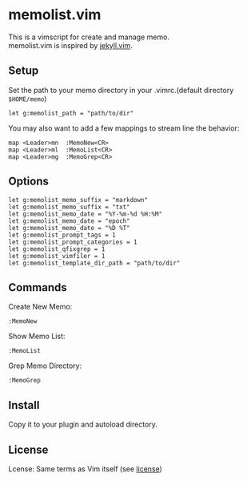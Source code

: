# memolist.vim

This is a vimscript for create and manage memo.  
memolist.vim is inspired by [jekyll.vim](https://github.com/csexton/jekyll.vim).

## Setup

Set the path to your memo directory in your .vimrc.(default directory `$HOME/memo`)

    let g:memolist_path = "path/to/dir"

You may also want to add a few mappings to stream line the behavior:

    map <Leader>mn  :MemoNew<CR>
    map <Leader>ml  :MemoList<CR>
    map <Leader>mg  :MemoGrep<CR>

## Options

    let g:memolist_memo_suffix = "markdown"
    let g:memolist_memo_suffix = "txt"
    let g:memolist_memo_date = "%Y-%m-%d %H:%M"
    let g:memolist_memo_date = "epoch"
    let g:memolist_memo_date = "%D %T"
    let g:memolist_prompt_tags = 1
    let g:memolist_prompt_categories = 1
    let g:memolist_qfixgrep = 1
    let g:memolist_vimfiler = 1
    let g:memolist_template_dir_path = "path/to/dir"

## Commands

Create New Memo:

    :MemoNew

Show Memo List:

    :MemoList

Grep Memo Directory:

    :MemoGrep

## Install

Copy it to your plugin and autoload directory.

## License

Lcense: Same terms as Vim itself (see [license](http://vimdoc.sourceforge.net/htmldoc/uganda.html#license))
